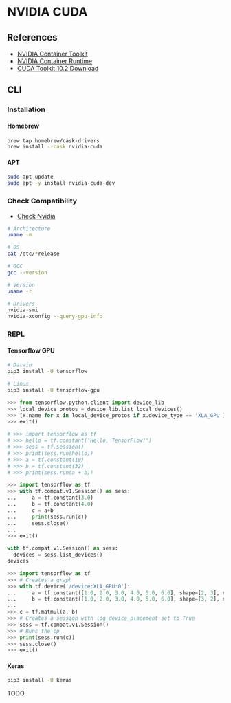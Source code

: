 # NVIDIA CUDA

<!--
https://www.quantstart.com/articles/Installing-Nvidia-CUDA-on-Mac-OSX-for-GPU-Based-Parallel-Computing/

https://github.com/hahadsg/hahadsg.github.io/blob/27bbad4cf6c625998a67a96b3fc0b4e44b7097ba/linux/gpu.md
https://github.com/TheresaLiao/k8s-gpu-setting/blob/cbe20c607109522fd94354a7821c92ad2ccbf07d/README.md
https://github.com/RunAtWorld/pydemo/blob/8015ea0af264080baef2f3c19e8f08447f183176/docs/ml/nvidia_cuda/README.md
https://github.com/xaviablaza/ubiquitous-octo-umbrella/blob/5cb91ab1b3ea7d4be0eb8422f733d86349eac566/centos7-xmr.md

https://github.com/hbulpf/ServerOps/blob/f887cdbb935a4b6f09aeca16e207efc786c2b363/fast_run/ml/nvidia_cuda/README.md
https://github.com/miaortizma/Dockerfiles/blob/9239aecbbc34ce2b961df9596f0222588760f45d/jupyter/cuda/base/Dockerfile
https://github.com/shawfdong/shawfdong.github.io/blob/5d0fa289bbdc6f7988cc5697a6c289ddda40d1a0/_posts/2017-7-28-hydra.md
https://github.com/JinsYin/cloud-native-handbook/blob/485f34f7194944860562028a119e2ad0a94364d2/application/%7Eml%26ai/nvidia.md
https://github.com/blezek/dotfiles/blob/a2ea3a8ba98bf57239e78d06d8a6ab147481ec6d/gpu.md
https://github.com/huaweicloudDocs/ecs/blob/4f4fca4ed911ae1bf02392eef3522161b0c6b68f/cn.zh-cn/%E7%94%A8%E6%88%B7%E6%8C%87%E5%8D%97/(%E6%8E%A8%E8%8D%90%E4%BD%BF%E7%94%A8)%E5%AE%89%E8%A3%85NVIDIA-GPU%E9%A9%B1%E5%8A%A8%E5%92%8CCUDA%E5%B7%A5%E5%85%B7%E5%8C%85.md

-->

## References

- [NVIDIA Container Toolkit](https://github.com/NVIDIA/nvidia-docker)
- [NVIDIA Container Runtime](https://developer.nvidia.com/nvidia-container-runtime)
- [CUDA Toolkit 10.2 Download](https://developer.nvidia.com/cuda-downloads)

## CLI

### Installation

#### Homebrew

```sh
brew tap homebrew/cask-drivers
brew install --cask nvidia-cuda
```

#### APT

```sh
sudo apt update
sudo apt -y install nvidia-cuda-dev
```

<!-- #### YUM

```sh
# yum check-update

# Repo: EPEL
# sudo yum -y install cuda
``` -->

### Check Compatibility

- [Check Nvidia](/pciutils.md#usage)

```sh
# Architecture
uname -m

# OS
cat /etc/*release

# GCC
gcc --version

# Version
uname -r

# Drivers
nvidia-smi
nvidia-xconfig --query-gpu-info
```

### REPL

#### Tensorflow GPU

```sh
# Darwin
pip3 install -U tensorflow

# Linux
pip3 install -U tensorflow-gpu
```

<!--
```py
>>> from joblib import Memory
>>> cachedir = '.cache'
>>> mem = Memory(cachedir)
>>> import numpy as np
>>> a = np.vander(np.arange(3)).astype(np.float)
>>> square = mem.cache(np.square)
>>> b = square(a)
________________________________________________________________________________
[Memory] Calling square...
square(array([[0., 0., 1.],
       [1., 1., 1.],
       [4., 2., 1.]]))
___________________________________________________________square - 0.0s, 0.0min
>>> c = square(a)
>>> # The above call did not trigger an evaluation
>>> exit()
```
-->

```py
>>> from tensorflow.python.client import device_lib
>>> local_device_protos = device_lib.list_local_devices()
>>> [x.name for x in local_device_protos if x.device_type == 'XLA_GPU']
>>> exit()
```

```py
# >>> import tensorflow as tf
# >>> hello = tf.constant('Hello, TensorFlow!')
# >>> sess = tf.Session()
# >>> print(sess.run(hello))
# >>> a = tf.constant(10)
# >>> b = tf.constant(32)
# >>> print(sess.run(a + b))
```

```py
>>> import tensorflow as tf
>>> with tf.compat.v1.Session() as sess:
...     a = tf.constant(3.0)
...     b = tf.constant(4.0)
...     c = a+b
...     print(sess.run(c))
...     sess.close()
...
>>> exit()
```

```py
with tf.compat.v1.Session() as sess:
  devices = sess.list_devices()
devices
```

```py
>>> import tensorflow as tf
>>> # Creates a graph
>>> with tf.device('/device:XLA_GPU:0'):
...     a = tf.constant([1.0, 2.0, 3.0, 4.0, 5.0, 6.0], shape=[2, 3], name='a')
...     b = tf.constant([1.0, 2.0, 3.0, 4.0, 5.0, 6.0], shape=[3, 2], name='b')
...
>>> c = tf.matmul(a, b)
>>> # Creates a session with log_device_placement set to True
>>> sess = tf.compat.v1.Session()
>>> # Runs the op
>>> print(sess.run(c))
>>> sess.close()
>>> exit()
```

#### Keras

```sh
pip3 install -U keras
```

TODO
